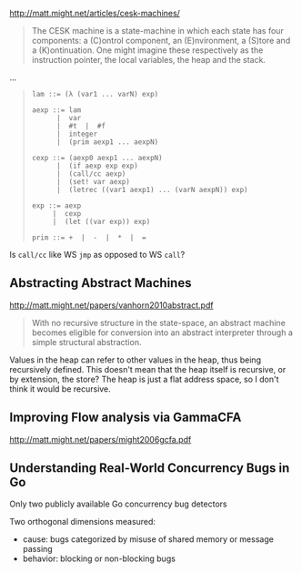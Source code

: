 http://matt.might.net/articles/cesk-machines/

> The CESK machine is a state-machine in which each state has four
> components: a (C)ontrol component, an (E)nvironment, a (S)tore and a
> (K)ontinuation. One might imagine these respectively as the
> instruction pointer, the local variables, the heap and the stack.

...

> ```bnf
> lam ::= (λ (var1 ... varN) exp)
>
> aexp ::= lam
>       |  var
>       |  #t  |  #f
>       |  integer
>       |  (prim aexp1 ... aexpN)
>
> cexp ::= (aexp0 aexp1 ... aexpN)
>       |  (if aexp exp exp)
>       |  (call/cc aexp)
>       |  (set! var aexp)
>       |  (letrec ((var1 aexp1) ... (varN aexpN)) exp)
>
> exp ::= aexp
>      |  cexp
>      |  (let ((var exp)) exp)
>
> prim ::= +  |  -  |  *  |  =
> ```

Is `call/cc` like WS `jmp` as opposed to WS `call`?

## Abstracting Abstract Machines

http://matt.might.net/papers/vanhorn2010abstract.pdf

> With no recursive structure in the state-space, an abstract machine
> becomes eligible for conversion into an abstract interpreter through a
> simple structural abstraction.

Values in the heap can refer to other values in the heap, thus being
recursively defined. This doesn't mean that the heap itself is
recursive, or by extension, the store? The heap is just a flat address
space, so I don't think it would be recursive.

## Improving Flow analysis via GammaCFA

http://matt.might.net/papers/might2006gcfa.pdf

## Understanding Real-World Concurrency Bugs in Go

Only two publicly available Go concurrency bug detectors

Two orthogonal dimensions measured:
- cause: bugs categorized by misuse of shared memory or message passing
- behavior: blocking or non-blocking bugs
